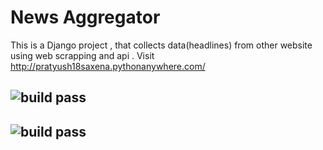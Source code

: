 
# News Aggregator 
This is a Django project , that collects data(headlines) from other website using web scrapping and api .
Visit http://pratyush18saxena.pythonanywhere.com/  
## ![build pass](https://pratyush-saxena.semaphoreci.com/badges/NewsAggregator.svg?style=shields)
## ![build pass](https://pratyush-saxena.semaphoreci.com/badges/NewsAggregator.svg)

